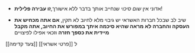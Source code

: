 * אדוני אין _שום סיכוי_ שנחייב אותך בדבר ללא אישורך,**זו עבירה פלילית**!

* שיב לב שבכל חברות האשראי יש גיבוי מלא לחיוב לא תקין,
	**אם אתה מכחיש את העסקה והחברה לא מראה שהיא סיכמה איתך במפורש את החיוב, אתה מקבל מיידית את כספך חזרה** וזכאי אפילו לפיצויים


[[צעד קדימה]] ל [[פרטי  אשראי]]
